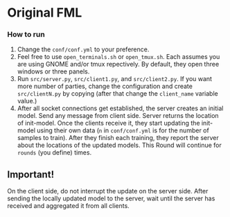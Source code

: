# Original FML
### How to run
1. Change the `conf/conf.yml` to your preference.
2. Feel free to use `open_terminals.sh` or `open_tmux.sh`. Each assumes you are using GNOME and/or tmux repectively. By default, they open three windows or three panels.
3. Run `src/server.py`, `src/client1.py`, and `src/client2.py`. If you want more number of parties, change the configuration and create `src/clientN.py` by copying (after that change the `client_name` variable value.)
4. After all socket connections get established, the server creates an initial model. Send any message from client side. Server returns the location of init-model. Once the clients receive it, they start updating the init-model using their own data (`n` in `conf/conf.yml` is for the number of samples to train). After they finish each training, they report the server about the locations of the updated models. This Round will continue for `rounds` (you define) times.


## Important!
On the client side, do not interrupt the update on the server side. After sending the locally updated model to the server, wait until the server has received and aggregated it from all clients.